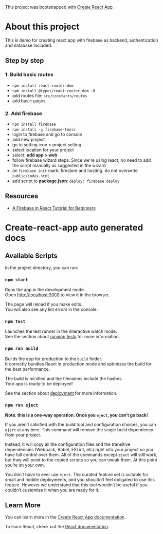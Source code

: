 This project was bootstrapped with [Create React App](https://github.com/facebook/create-react-app).

# About this project
This is demo for creating react app with firebase as backend,
authentication and database included.

## Step by step
### 1. Build basic routes
* `npm install react-router-dom`
* `npm install @types/react-router-dom -D`
* add routes file: `src/constants/routes`
* add basic pages

### 2. Add firebase
* `npm install firebase`
* `npm install -g firebase-tools`
* login to firebase and go to console
* add new project
* go to setting icon > project setting
* select location for your project
* select: **add app > web**
* follow firebase wizard steps. Since we're using react, no need to add the script manually as suggested in the wizard
* on `firebase init` mark: firestore and hosting. do not overwrite `public/index.html` 
* add script to **package.json**: `deploy: firebase deploy`

## Resources
* [A Firebase in React Tutorial for Beginners](https://www.robinwieruch.de/complete-firebase-authentication-react-tutorial#firebase-in-react-setup)

# Create-react-app auto generated docs

## Available Scripts

In the project directory, you can run:

### `npm start`

Runs the app in the development mode.<br>
Open [http://localhost:3000](http://localhost:3000) to view it in the browser.

The page will reload if you make edits.<br>
You will also see any lint errors in the console.

### `npm test`

Launches the test runner in the interactive watch mode.<br>
See the section about [running tests](https://facebook.github.io/create-react-app/docs/running-tests) for more information.

### `npm run build`

Builds the app for production to the `build` folder.<br>
It correctly bundles React in production mode and optimizes the build for the best performance.

The build is minified and the filenames include the hashes.<br>
Your app is ready to be deployed!

See the section about [deployment](https://facebook.github.io/create-react-app/docs/deployment) for more information.

### `npm run eject`

**Note: this is a one-way operation. Once you `eject`, you can’t go back!**

If you aren’t satisfied with the build tool and configuration choices, you can `eject` at any time. This command will remove the single build dependency from your project.

Instead, it will copy all the configuration files and the transitive dependencies (Webpack, Babel, ESLint, etc) right into your project so you have full control over them. All of the commands except `eject` will still work, but they will point to the copied scripts so you can tweak them. At this point you’re on your own.

You don’t have to ever use `eject`. The curated feature set is suitable for small and middle deployments, and you shouldn’t feel obligated to use this feature. However we understand that this tool wouldn’t be useful if you couldn’t customize it when you are ready for it.

## Learn More

You can learn more in the [Create React App documentation](https://facebook.github.io/create-react-app/docs/getting-started).

To learn React, check out the [React documentation](https://reactjs.org/).
